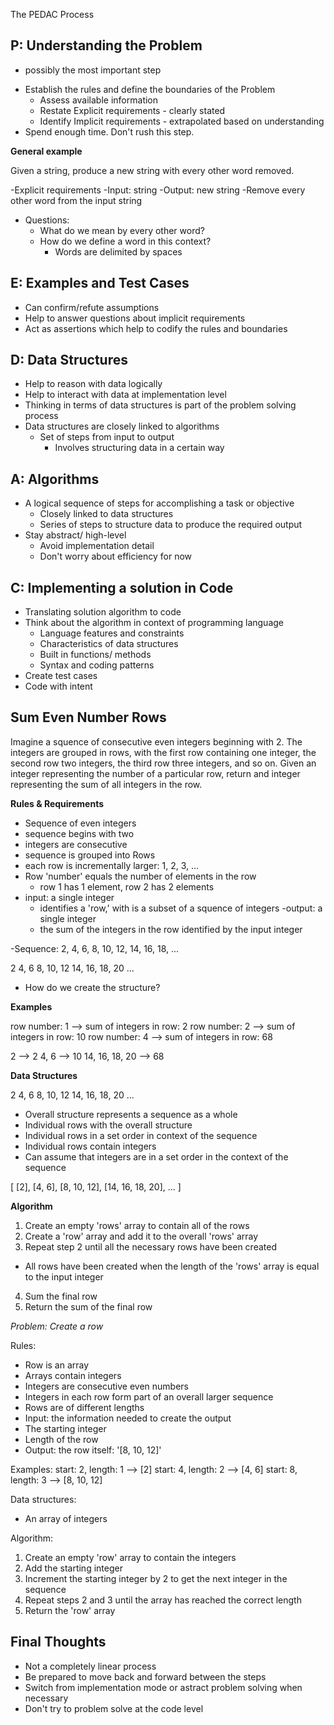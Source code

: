 The PEDAC Process

## P: Understanding the Problem
* possibly the most important step
- Establish the rules and define the boundaries of the Problem
  - Assess available information
  - Restate Explicit requirements - clearly stated
  - Identify Implicit requirements - extrapolated based on understanding 
- Spend enough time. Don't rush this step.

**General example**

Given a string, produce a new string with every other word removed.

-Explicit requirements
  -Input: string
  -Output: new string
  -Remove every other word from the input string

- Questions:
  - What do we mean by every other word?
  - How do we define a word in this context?
    - Words are delimited by spaces

## E: Examples and Test Cases

- Can confirm/refute assumptions
- Help to answer questions about implicit requirements
- Act as assertions which help to codify the rules and boundaries

## D: Data Structures

- Help to reason with data logically
- Help  to interact with data at implementation level
- Thinking in terms of data structures is part of the problem solving process
- Data structures are closely linked to algorithms
  - Set of steps from input to output
    - Involves structuring data in a certain way
## A: Algorithms

- A logical sequence of steps for accomplishing a task or objective
  - Closely linked to data structures
  - Series of steps to structure data to produce the required output
- Stay abstract/ high-level
  - Avoid implementation detail
  - Don't worry about efficiency for now


## C: Implementing a solution in Code

- Translating solution algorithm to code
- Think about the algorithm in context of programming language
  - Language features and constraints
  - Characteristics of data structures
  - Built in functions/ methods
  - Syntax and coding patterns
- Create test cases
- Code with intent

## Sum Even Number Rows

Imagine a squence of consecutive even integers beginning with 2. The integers are grouped in rows, with the first row containing one integer, the second row two integers, the third row three integers, and so on. Given an integer representing the number of a particular row, return and integer representing the sum of all integers in the row.

**Rules & Requirements**
- Sequence of even integers
- sequence begins with two
- integers are consecutive
- sequence is grouped into Rows
- each row is incrementally larger: 1, 2, 3, ...
- Row 'number' equals the number of elements in the row
  - row 1 has 1 element, row 2 has 2 elements
- input: a single integer
  - identifies a 'row,' with is a subset of a squence of integers
-output: a single integer
  - the sum of the integers in the row identified by the input integer

-Sequence:
2, 4, 6, 8, 10, 12, 14, 16, 18, ...

2
4, 6
8, 10, 12
14, 16, 18, 20
...

- How do we create the structure?

**Examples**

row number: 1 --> sum of integers in row: 2
row number: 2 --> sum of integers in row: 10
row number: 4 --> sum of integers in row: 68

2 --> 2
4, 6 --> 10
14, 16, 18, 20 --> 68

**Data Structures**

2
4, 6
8, 10, 12
14, 16, 18, 20
...

- Overall structure represents a sequence as a whole
- Individual rows with the overall structure
- Individual rows in a set order in context of the sequence
- Individual rows contain integers
- Can assume that integers are in a set order in the context of the sequence

[
  [2],
  [4, 6],
  [8, 10, 12],
  [14, 16, 18, 20],
  ...
]

**Algorithm**

1. Create an empty 'rows' array to contain all of the rows
2. Create a 'row' array and add it to the overall 'rows' array
3. Repeat step 2 until all the necessary rows have been created
  - All rows have been created when the length of the 'rows' array is equal to the input integer
4. Sum the final row
5. Return the sum of the final row

*Problem: Create a row*

Rules:
- Row is an array
- Arrays contain integers
- Integers are consecutive even numbers
- Integers in each row form part of an overall larger sequence
- Rows are of different lengths
- Input: the information needed to create the output
 - The starting integer
 - Length of the row
- Output: the row itself: '[8, 10, 12]'

Examples:
start: 2, length: 1 --> [2]
start: 4, length: 2 --> [4, 6]
start: 8, length: 3 --> [8, 10, 12]

Data structures:
- An array of integers

Algorithm:
1. Create an empty 'row' array to contain the integers
2. Add the starting integer
3. Increment the starting integer by 2 to get the next integer in the sequence
4. Repeat steps 2 and 3 until the array has reached the correct length
5. Return the 'row' array

## Final Thoughts

- Not a completely linear process
- Be prepared to move back and forward between the steps
- Switch from implementation mode or astract problem solving when necessary
- Don't try to problem solve at the code level